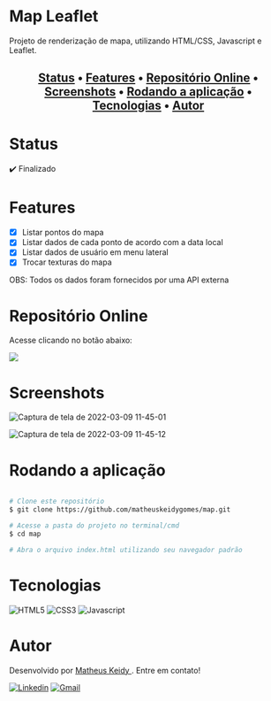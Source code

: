 # Map Leaflet

Projeto de renderização de mapa, utilizando HTML/CSS, Javascript e Leaflet.

<h2 align="center">
 <a href="#Status">Status</a> •
 <a href="#Features">Features</a> •
 <a href="#Repositório-Online">Repositório Online</a> • 
 <a href="#Screenshots">Screenshots</a> • 
 <a href="#Rodando-a-aplicação">Rodando a aplicação</a> • 
 <a href="#Tecnologias">Tecnologias</a> • 
 <a href="#Autor">Autor </a>
</h2>

# Status

:heavy_check_mark: Finalizado

# Features

- [x] Listar pontos do mapa
- [x] Listar dados de cada ponto de acordo com a data local
- [x] Listar dados de usuário em menu lateral 
- [x] Trocar texturas do mapa

OBS: Todos os dados foram fornecidos por uma API externa

# Repositório Online

Acesse clicando no botão abaixo:   
  
<a href="https://sony-playstation.herokuapp.com/"> 
   <img src="https://img.shields.io/badge/GitHub-100000?style=for-the-badge&logo=github&logoColor=white"/> 
</a>

# Screenshots

![Captura de tela de 2022-03-09 11-45-01](https://user-images.githubusercontent.com/74063350/157465433-71b3088b-e94d-402d-9bec-35637c189d4b.png)

![Captura de tela de 2022-03-09 11-45-12](https://user-images.githubusercontent.com/74063350/157465547-cf2e0912-89ba-4490-b416-e9607664afd6.png)


# Rodando a aplicação

```bash

# Clone este repositório
$ git clone https://github.com/matheuskeidygomes/map.git

# Acesse a pasta do projeto no terminal/cmd
$ cd map

# Abra o arquivo index.html utilizando seu navegador padrão

```

# Tecnologias 

![HTML5](https://img.shields.io/badge/HTML5-E34F26?style=for-the-badge&logo=html5&logoColor=white)
![CSS3](https://img.shields.io/badge/CSS3-1572B6?style=for-the-badge&logo=css3&logoColor=white)
![Javascript](https://img.shields.io/badge/JavaScript-F7DF1E?style=for-the-badge&logo=javascript&logoColor=black)

# Autor

Desenvolvido por <a href="https://github.com/matheuskeidygomes"> Matheus Keidy </a>. Entre em contato!  
  
[![Linkedin](https://img.shields.io/badge/LinkedIn-0077B5?style=for-the-badge&logo=linkedin&logoColor=white)](https://www.linkedin.com/in/matheus-keidy-7b9886190/)
[![Gmail](https://img.shields.io/badge/Gmail-D14836?style=for-the-badge&logo=gmail&logoColor=white)](mailto:matheuskeidygomes@gmail.com)





